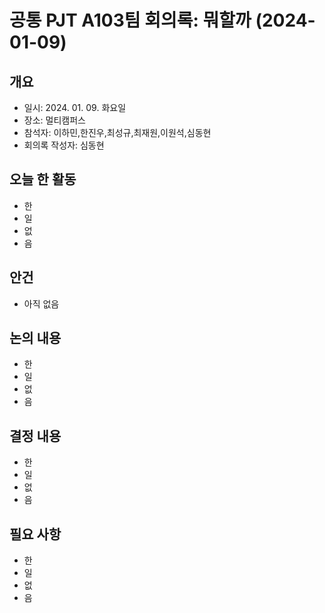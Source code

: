 # 공통 PJT A103팀 회의록: 뭐할까 (2024-01-09)

## 개요
- 일시: 2024. 01. 09. 화요일
- 장소: 멀티캠퍼스
- 참석자: 이하민,한진우,최성규,최재원,이원석,심동현
- 회의록 작성자: 심동현

## 오늘 한 활동
- 한
- 일
- 없
- 음


## 안건
- 아직 없음

## 논의 내용
- 한
- 일
- 없
- 음

## 결정 내용
- 한
- 일
- 없
- 음

## 필요 사항
- 한
- 일
- 없
- 음

